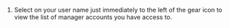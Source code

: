 1. Select on your user name just immediately to the left of the gear icon to view the list of manager accounts you have access to.


